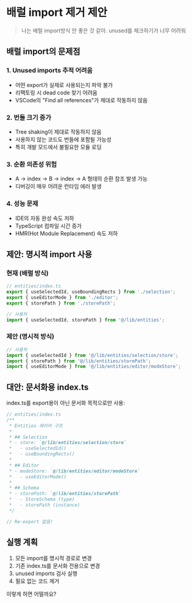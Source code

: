 # 배럴 import 제거 제안

> 나는 배럴 import방식 안 좋은 것 같아. unused를 체크하기가 너무 어려워

## 배럴 import의 문제점

### 1. Unused imports 추적 어려움
- 어떤 export가 실제로 사용되는지 파악 불가
- 리팩토링 시 dead code 찾기 어려움
- VSCode의 "Find all references"가 제대로 작동하지 않음

### 2. 번들 크기 증가
- Tree shaking이 제대로 작동하지 않음
- 사용하지 않는 코드도 번들에 포함될 가능성
- 특히 개발 모드에서 불필요한 모듈 로딩

### 3. 순환 의존성 위험
- A → index → B → index → A 형태의 순환 참조 발생 가능
- 디버깅이 매우 어려운 런타임 에러 발생

### 4. 성능 문제
- IDE의 자동 완성 속도 저하
- TypeScript 컴파일 시간 증가
- HMR(Hot Module Replacement) 속도 저하

## 제안: 명시적 import 사용

### 현재 (배럴 방식)
```typescript
// entities/index.ts
export { useSelectedId, useBoundingRects } from './selection';
export { useEditorMode } from './editor';
export { storePath } from './storePath';

// 사용처
import { useSelectedId, storePath } from '@/lib/entities';
```

### 제안 (명시적 방식)
```typescript
// 사용처
import { useSelectedId } from '@/lib/entities/selection/store';
import { storePath } from '@/lib/entities/storePath';
import { useEditorMode } from '@/lib/entities/editor/modeStore';
```

## 대안: 문서화용 index.ts

index.ts를 export용이 아닌 문서화 목적으로만 사용:

```typescript
// entities/index.ts
/**
 * Entities 레이어 구조
 * 
 * ## Selection
 * - store: `@/lib/entities/selection/store`
 *   - useSelectedId()
 *   - useBoundingRects()
 * 
 * ## Editor  
 * - modeStore: `@/lib/entities/editor/modeStore`
 *   - useEditorMode()
 * 
 * ## Schema
 * - storePath: `@/lib/entities/storePath`
 *   - StoreSchema (type)
 *   - storePath (instance)
 */

// Re-export 없음!
```

## 실행 계획

1. 모든 import를 명시적 경로로 변경
2. 기존 index.ts를 문서화 전용으로 변경
3. unused imports 검사 실행
4. 필요 없는 코드 제거

이렇게 하면 어떨까요?